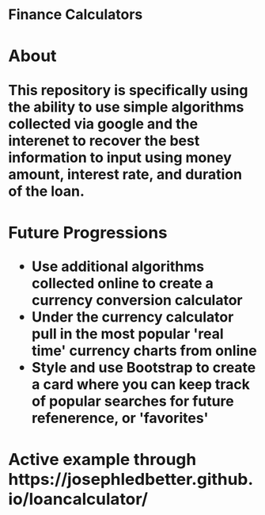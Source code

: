 <h1> Finance Calculators <h/1>

<h3> About </h3>
<p> This repository is specifically using the ability to use simple algorithms collected via google and the interenet to 
recover the best information to input using money amount, interest rate, and duration of the loan. </p>

<h3> Future Progressions </h3>
<ul>
<li> Use additional algorithms collected online to create a currency conversion calculator</li>
<li> Under the currency calculator pull in the most popular 'real time' currency charts from online</li>
<li> Style and use Bootstrap to create a card where you can keep track of popular searches for future refenerence,
or 'favorites'</li>
</ul>

<h3> Active example through https://josephledbetter.github.io/loancalculator/ </h3>
